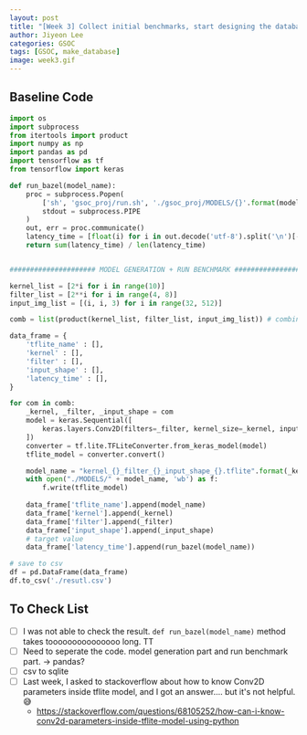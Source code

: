 ```yaml
---
layout: post
title: "[Week 3] Collect initial benchmarks, start designing the database"
author: Jiyeon Lee
categories: GSOC
tags: [GSOC, make_database]
image: week3.gif
---
```


## Baseline Code

```python
import os
import subprocess
from itertools import product 
import numpy as np
import pandas as pd
import tensorflow as tf
from tensorflow import keras

def run_bazel(model_name):
    proc = subprocess.Popen(
        ['sh', 'gsoc_proj/run.sh', './gsoc_proj/MODELS/{}'.format(model_name)],
        stdout = subprocess.PIPE
    )
    out, err = proc.communicate()
    latency_time = [float(i) for i in out.decode('utf-8').split('\n')[-11:-1]] # only gpu inference latency time..
    return sum(latency_time) / len(latency_time)


##################### MODEL GENERATION + RUN BENCHMARK #####################

kernel_list = [2*i for i in range(10)]
filter_list = [2**i for i in range(4, 8)]
input_img_list = [(i, i, 3) for i in range(32, 512)]

comb = list(product(kernel_list, filter_list, input_img_list)) # combination

data_frame = {
    'tflite_name' : [],
    'kernel' : [],
    'filter' : [],
    'input_shape' : [],
    'latency_time' : [],
}

for com in comb:
    _kernel, _filter, _input_shape = com
    model = keras.Sequential([
        keras.layers.Conv2D(filters=_filter, kernel_size=_kernel, input_shape=_input_shape, padding='same', activation='relu')
    ])
    converter = tf.lite.TFLiteConverter.from_keras_model(model)
    tflite_model = converter.convert()

    model_name = "kernel_{}_filter_{}_input_shape_{}.tflite".format(_kernel, _filter, _input_shape)
    with open("./MODELS/" + model_name, 'wb') as f:
        f.write(tflite_model)
    
    data_frame['tflite_name'].append(model_name)
    data_frame['kernel'].append(_kernel)
    data_frame['filter'].append(_filter)
    data_frame['input_shape'].append(_input_shape)
    # target value
    data_frame['latency_time'].append(run_bazel(model_name))

# save to csv
df = pd.DataFrame(data_frame)
df.to_csv('./resutl.csv')
```

## To Check List

- [ ] I was not able to check the result. `def run_bazel(model_name)` method takes tooooooooooooooo long. TT
- [ ] Need to seperate the code. model generation part and run benchmark part. -> pandas?
- [ ] csv to sqlite
- [ ] Last week, I asked to stackoverflow about how to know Conv2D parameters inside tflite model, and I got an answer.... but it's not helpful. 😅
  - <https://stackoverflow.com/questions/68105252/how-can-i-know-conv2d-parameters-inside-tflite-model-using-python>